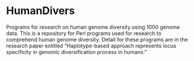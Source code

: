 # HumanDivers
Programs for research on human genome diversity using 1000 genome data.
This is a repository for Perl programs used for research to comprehend human genome diversity.
Detail for these programs are in the research paper entitled “Haplotype-based approach represents locus specificity in genomic diversification process in humans.”
